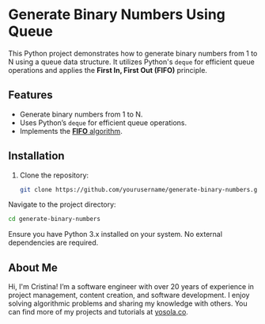# Generate Binary Numbers Using Queue

This Python project demonstrates how to generate binary numbers from 1 to N using a queue data structure. It utilizes Python's `deque` for efficient queue operations and applies the **First In, First Out (FIFO)** principle.

## Features

- Generate binary numbers from 1 to N.
- Uses Python’s `deque` for efficient queue operations.
- Implements the [**FIFO** algorithm](https://techterms.com/definition/fifo).

## Installation

1. Clone the repository:
   ```bash
   git clone https://github.com/yourusername/generate-binary-numbers.git
   ```

Navigate to the project directory:

```bash
cd generate-binary-numbers
```
Ensure you have Python 3.x installed on your system. No external dependencies are required.

## About Me

Hi, I'm Cristina! I’m a software engineer with over 20 years of experience in project management, content creation, and software development. I enjoy solving algorithmic problems and sharing my knowledge with others. You can find more of my projects and tutorials at [yosola.co](https://www.yosola.co/).